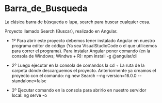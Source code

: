 # Barra_de_Busqueda
 La clásica barra de búsqueda o lupa, search para buscar cualquier cosa.


Proyecto llamado Search (Buscar), realizado en Angular.

- 1º Para abrir este proyecto debemos tener instalado Angular en nuestro programa editor de código (Ya sea VisualStudioCode o el que utilicemos para correr el programa).
Para instalar Angular poner comando (en la consola de Windows; Windws + R): npm install -g @angular/cli

- 2º Luego ejecutar en la consola de comandos la cd + La ruta de la carpeta dónde descarguemos el proyecto. Anteriormente ya creamos el proyecto con el comando: ng new Search --ng-version=16.0.0 --standalone=false

- 3º Ejecutar comando en la consola para abrirlo en nuestro servidor local: ng serve -o
